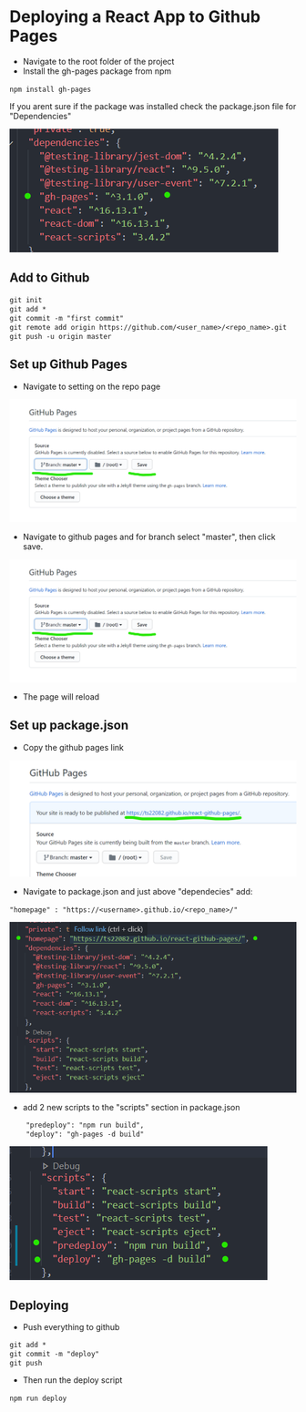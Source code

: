 # Deploying a React App to Github Pages

- Navigate to the root folder of the project
- Install the gh-pages package from npm

`npm install gh-pages`

If you arent sure if the package was installed check the package.json file for "Dependencies"

![check dependencies](imgs/1_dep.png)

## Add to Github

```
git init
git add *
git commit -m "first commit"
git remote add origin https://github.com/<user_name>/<repo_name>.git
git push -u origin master

```

## Set up Github Pages

- Navigate to setting on the repo page

![navigate to settings](imgs/3_dep.png)

- Navigate to github pages and for branch select "master", then click save.

![save pages](imgs/3_dep.png)

- The page will reload

## Set up package.json

- Copy the github pages link

![copy link](imgs/4_dep.png)

- Navigate to package.json and just above "dependecies" add:

`"homepage" : "https://<username>.github.io/<repo_name>/"`

![add homepage](imgs/5_dep.png)

- add 2 new scripts to the "scripts" section in package.json

```
    "predeploy": "npm run build",
    "deploy": "gh-pages -d build"
```

![scripts](imgs/6_dep.png)

## Deploying

- Push everything to github

```
git add *
git commit -m "deploy"
git push
```

- Then run the deploy script

`npm run deploy`
